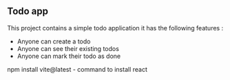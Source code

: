##  Todo app

This project contains a simple todo application
it has the following features :

 - Anyone can create a todo
 - Anyone can see their existing todos
 - Anyone can mark their todo as done

 npm install vite@latest - command to install react
